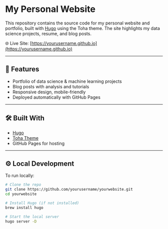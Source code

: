 # My Personal Website

This repository contains the source code for my personal website and portfolio, built with [Hugo](https://gohugo.io/) using the Toha theme. The site highlights my data science projects, resume, and blog posts.

🌐 Live Site: [https://yourusername.github.io](https://yourusername.github.io)

---

## 🚀 Features
- Portfolio of data science & machine learning projects
- Blog posts with analysis and tutorials
- Responsive design, mobile-friendly
- Deployed automatically with GitHub Pages

---

## 🛠️ Built With
- [Hugo](https://gohugo.io/)
- [Toha Theme](https://github.com/hugo-toha/toha)
- GitHub Pages for hosting

---

## ⚙️ Local Development
To run locally:

```bash
# Clone the repo
git clone https://github.com/yourusername/yourwebsite.git
cd yourwebsite

# Install Hugo (if not installed)
brew install hugo

# Start the local server
hugo server -D
